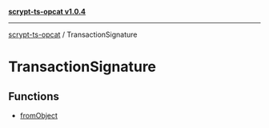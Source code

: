 [**scrypt-ts-opcat v1.0.4**](../../README.md)

***

[scrypt-ts-opcat](../../README.md) / TransactionSignature

# TransactionSignature

## Functions

- [fromObject](functions/fromObject.md)
